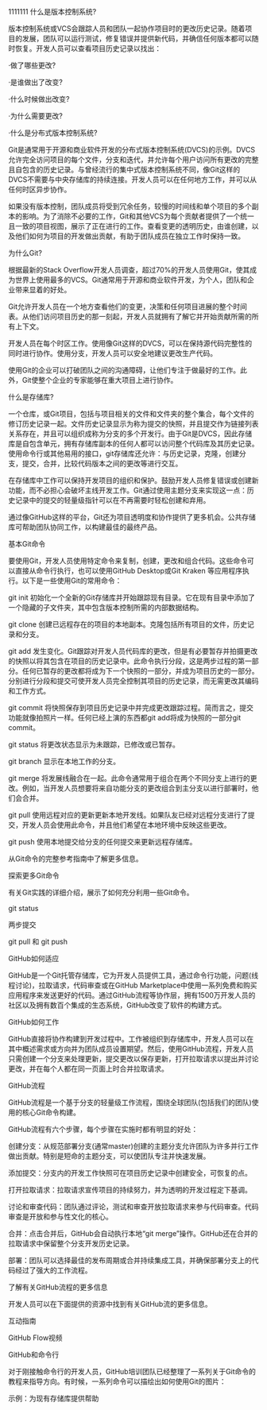 1111111
什么是版本控制系统?

版本控制系统或VCS会跟踪人员和团队一起协作项目时的更改历史记录。随着项目的发展，团队可以运行测试，修复错误并提供新代码，并确信任何版本都可以随时恢复。开发人员可以查看项目历史记录以找出：

·做了哪些更改?

·是谁做出了改变?

·什么时候做出改变?

·为什么需要更改?

·什么是分布式版本控制系统?

Git是通常用于开源和商业软件开发的分布式版本控制系统(DVCS)的示例。DVCS允许完全访问项目的每个文件，分支和迭代，并允许每个用户访问所有更改的完整且自包含的历史记录。与曾经流行的集中式版本控制系统不同，像Git这样的DVCS不需要与中央存储库的持续连接。开发人员可以在任何地方工作，并可以从任何时区异步协作。

如果没有版本控制，团队成员将受到冗余任务，较慢的时间线和单个项目的多个副本的影响。为了消除不必要的工作，Git和其他VCS为每个贡献者提供了一个统一且一致的项目视图，展示了正在进行的工作。查看变更的透明历史，由谁创建，以及他们如何为项目的开发做出贡献，有助于团队成员在独立工作时保持一致。

为什么Git?

根据最新的Stack Overflow开发人员调查，超过70%的开发人员使用Git，使其成为世界上使用最多的VCS。Git通常用于开源和商业软件开发，为个人，团队和企业带来显着的好处。

Git允许开发人员在一个地方查看他们的变更，决策和任何项目进展的整个时间表。从他们访问项目历史的那一刻起，开发人员就拥有了解它并开始贡献所需的所有上下文。

开发人员在每个时区工作。使用像Git这样的DVCS，可以在保持源代码完整性的同时进行协作。使用分支，开发人员可以安全地建议更改生产代码。

使用Git的企业可以打破团队之间的沟通障碍，让他们专注于做最好的工作。此外，Git使整个企业的专家能够在重大项目上进行协作。

什么是存储库?

一个仓库，或Git项目，包括与项目相关的文件和文件夹的整个集合，每个文件的修订历史记录一起。文件历史记录显示为称为提交的快照，并且提交作为链接列表关系存在，并且可以组织成称为分支的多个开发行。由于Git是DVCS，因此存储库是自包含单元，拥有存储库副本的任何人都可以访问整个代码库及其历史记录。使用命令行或其他易用的接口，git存储库还允许：与历史记录，克隆，创建分支，提交，合并，比较代码版本之间的更改等进行交互。

在存储库中工作可以保持开发项目的组织和保护。鼓励开发人员修复错误或创建新功能，而不必担心会破坏主线开发工作。Git通过使用主题分支来实现这一点：历史记录中的提交的轻量级指针可以在不再需要时轻松创建和弃用。

通过像GitHub这样的平台，Git还为项目透明度和协作提供了更多机会。公共存储库可帮助团队协同工作，以构建最佳的最终产品。

基本Git命令

要使用Git，开发人员使用特定命令来复制，创建，更改和组合代码。这些命令可以直接从命令行执行，也可以使用GitHub Desktop或Git Kraken 等应用程序执行。以下是一些使用Git的常用命令：

git init
初始化一个全新的Git存储库并开始跟踪现有目录。它在现有目录中添加了一个隐藏的子文件夹，其中包含版本控制所需的内部数据结构。

git clone
创建已远程存在的项目的本地副本。克隆包括所有项目的文件，历史记录和分支。

git add
发生变化。Git跟踪对开发人员代码库的更改，但是有必要暂存并拍摄更改的快照以将其包含在项目的历史记录中。此命令执行分段，这是两步过程的第一部分。任何已暂存的更改都将成为下一个快照的一部分，并成为项目历史的一部分。分别进行分段和提交可使开发人员完全控制其项目的历史记录，而无需更改其编码和工作方式。

git commit
将快照保存到项目历史记录中并完成更改跟踪过程。简而言之，提交功能就像拍照片一样。任何已经上演的东西都git add将成为快照的一部分git commit。

git status
将更改状态显示为未跟踪，已修改或已暂存。

git branch
显示在本地工作的分支。

git merge
将发展线融合在一起。此命令通常用于组合在两个不同分支上进行的更改。例如，当开发人员想要将来自功能分支的更改组合到主分支以进行部署时，他们会合并。

git pull
使用远程对应的更新更新本地开发线。如果队友已经对远程分支进行了提交，开发人员会使用此命令，并且他们希望在本地环境中反映这些更改。

git push
使用本地提交给分支的任何提交来更新远程存储库。

从Git命令的完整参考指南中了解更多信息。

探索更多Git命令

有关Git实践的详细介绍，展示了如何充分利用一些Git命令。

git status

两步提交

git pull 和 git push

GitHub如何适应

GitHub是一个Git托管存储库，它为开发人员提供工具，通过命令行功能，问题(线程讨论)，拉取请求，代码审查或在GitHub Marketplace中使用一系列免费和购买应用程序来发送更好的代码。通过GitHub流程等协作层，拥有1500万开发人员的社区以及拥有数百个集成的生态系统，GitHub改变了软件的构建方式。

GitHub如何工作

GitHub直接将协作构建到开发过程中。工作被组织到存储库中，开发人员可以在其中概述需求或方向并为团队成员设置期望。然后，使用GitHub流程，开发人员只需创建一个分支来处理更新，提交更改以保存更新，打开拉取请求以提出并讨论更改，并在每个人都在同一页面上时合并拉取请求。

GitHub流程

GitHub流程是一个基于分支的轻量级工作流程，围绕全球团队(包括我们的团队)使用的核心Git命令构建。

GitHub流程有六个步骤，每个步骤在实施时都有明显的好处：

创建分支：从规范部署分支(通常master)创建的主题分支允许团队为许多并行工作做出贡献。特别是短命的主题分支，可以使团队专注并快速发展。

添加提交：分支内的开发工作快照可在项目历史记录中创建安全，可恢复的点。

打开拉取请求：拉取请求宣传项目的持续努力，并为透明的开发过程定下基调。

讨论和审查代码：团队通过评论，测试和审查开放拉取请求来参与代码审查。代码审查是开放和参与性文化的核心。

合并：点击合并后，GitHub会自动执行本地“git merge”操作。GitHub还在合并的拉取请求中保留整个分支开发历史记录。

部署：团队可以选择最佳的发布周期或合并持续集成工具，并确保部署分支上的代码经过了强大的工作流程。

了解有关GitHub流程的更多信息

开发人员可以在下面提供的资源中找到有关GitHub流的更多信息。

互动指南

GitHub Flow视频

GitHub和命令行

对于刚接触命令行的开发人员，GitHub培训团队已经整理了一系列关于Git命令的教程来指导方向。有时候，一系列命令可以描绘出如何使用Git的图片：

示例：为现有存储库提供帮助
